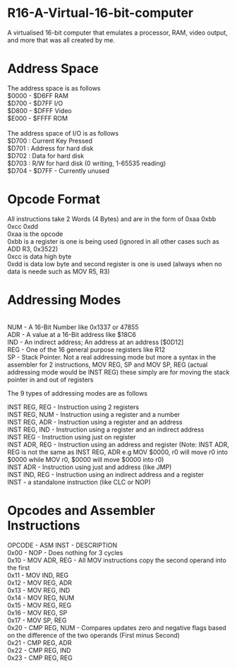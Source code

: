 # R16-A-Virtual-16-bit-computer
A virtualised 16-bit computer that emulates a processor, RAM, video output, and more that was all created by me.

# Address Space
The address space is as follows <br />
$0000 - $D6FF  RAM <br />
$D700 - $D7FF  I/O <br />
$D800 - $DFFF  Video <br />
$E000 - $FFFF  ROM <br />
 <br />
The address space of I/O is as follows <br />
$D700 : Current Key Pressed <br />
$D701 : Address for hard disk <br />
$D702 : Data for hard disk <br />
$D703 : R/W for hard disk (0 writing, 1-65535 reading) <br />
$D704 - $D7FF - Currently unused <br />

# Opcode Format

All instructions take 2 Words (4 Bytes) and are in the form of 0xaa 0xbb 0xcc 0xdd <br />
0xaa is the opcode <br />
0xbb is a register is one is being used (ignored in all other cases such as ADD R3, 0x3522) <br />
0xcc is data high byte <br />
0xdd is data low byte and second register is one is used (always when no data is neede such as MOV R5, R3) <br />

# Addressing Modes <br />
 <br />
NUM - A 16-Bit Number like 0x1337 or 47855 <br />
ADR - A value at a 16-Bit address like $18C6 <br />
IND - An indirect address; An address at an address [$0D12] <br />
REG - One of the 16 general purpose registers like R12 <br />
SP  - Stack Pointer. Not a real addressing mode but more a syntax in the assembler for 2 instructions, MOV REG, SP and MOV SP, REG (actual addressing mode would be INST REG) these simply are for moving the stack pointer in and out of registers <br />

The 9 types of addressing modes are as follows <br />

INST REG, REG - Instruction using 2 registers <br />
INST REG, NUM - Instruction using a register and a number <br />
INST REG, ADR - Instruction using a register and an address <br />
INST REG, IND - Instruction using a register and an indirect address <br />
INST REG      - Instruction using just on register <br />
INST ADR, REG - Instruction using an address and register (Note: INST ADR, REG is not the same as INST REG, ADR e.g MOV $0000, r0 will move r0 into $0000 while MOV r0, $0000 will move $0000 into r0) <br />
INST ADR      - Instruction using just and address (like JMP) <br />
INST IND, REG - Instruction using an indirect address and a register <br />
INST          - a standalone instruction (like CLC or NOP) <br />

# Opcodes and Assembler Instructions

OPCODE - ASM INST     - DESCRIPTION <br />
0x00   - NOP          - Does nothing for 3 cycles <br />
0x10   - MOV ADR, REG - All MOV instructions copy the second operand into the first <br />
0x11   - MOV IND, REG <br />
0x12   - MOV REG, ADR <br />
0x13   - MOV REG, IND <br />
0x14   - MOV REG, NUM <br />
0x15   - MOV REG, REG <br />
0x16   - MOV REG, SP <br />
0x17   - MOV SP, REG <br />
0x20   - CMP REG, NUM - Compares updates zero and negative flags based on the difference of the two operands (First minus Second) <br />
0x21   - CMP REG, ADR <br />
0x22   - CMP REG, IND <br />
0x23   - CMP REG, REG <br />

